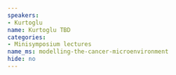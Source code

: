 ```yaml
---
speakers:
- Kurtoglu
name: Kurtoglu TBD
categories:
- Minisymposium lectures
name_ms: modelling-the-cancer-microenvironment
hide: no
---
```



